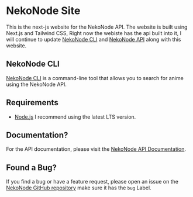 # NekoNode Site

This is the next-js website for the NekoNode API. The website is built using Next.js and Tailwind CSS, Right now the webiste has the api built into it, I will continue to update [NekoNode CLI](https://github.com/DeveloperJosh/anime-cli) and [NekoNode API](https://github.com/DeveloperJosh/nekonode-api) along with this website.

## NekoNode CLI

[NekoNode CLI](https://github.com/DeveloperJosh/anime-cli) is a command-line tool that allows you to search for anime using the NekoNode API.

## Requirements

- [Node.js](https://nodejs.org/en/) I recommend using the latest LTS version.

## Documentation?

For the API documentation, please visit the [NekoNode API Documentation](https://api.nekonode.net/docs/).

## Found a Bug?

If you find a bug or have a feature request, please open an issue on the [NekoNode GitHub repository](https://github.com/DeveloperJosh/nekonode-site/issues) make sure it has the `bug` Label.